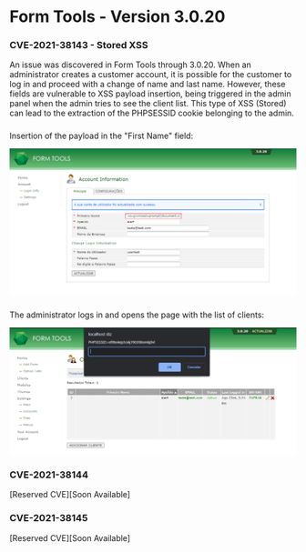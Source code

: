 # Form Tools - Version 3.0.20

### CVE-2021-38143 - Stored XSS
An issue was discovered in Form Tools through 3.0.20.
When an administrator creates a customer account, it is possible for the customer to log in and proceed with a change of name and last name. However, these fields are vulnerable to XSS payload insertion, being triggered in the admin panel when the admin tries to see the client list. This type of XSS (Stored) can lead to the extraction of the PHPSESSID cookie belonging to the admin.

###

Insertion of the payload in the "First Name" field:

![alt text](https://github.com/bernardofsr/CVEs-With-PoC/blob/main/PoCs/Form%20Tools/images/StoredXSS.png?raw=true "Payload on 'First Name'")

###
The administrator logs in and opens the page with the list of clients:

![alt text](https://github.com/bernardofsr/CVEs-With-PoC/blob/main/PoCs/Form%20Tools/images/StoredXSS2.png?raw=true "Payload triggered")

### CVE-2021-38144
[Reserved CVE][Soon Available]

### CVE-2021-38145
[Reserved CVE][Soon Available]


